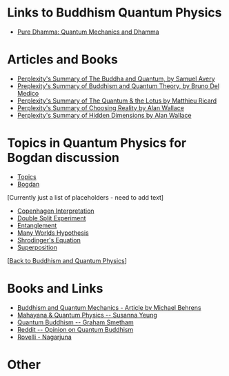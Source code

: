 # Links to Buddhism Quantum Physics


- [Pure Dhamma: Quantum Mechanics and Dhamma](https://puredhamma.net/quantum-mechanics-buddhism-buddha-dhamma/)


# Articles and Books
- [Perplexity's Summary of The Buddha and Quantum, by Samuel Avery](https://www.perplexity.ai/search/please-summarize-the-book-the-jt38poRnQgSJA18.jHGcXg#0)
- [Preplexity's Summary of Buddhism and Quantum Theory, by Bruno Del Medico](https://www.perplexity.ai/search/please-summarize-the-book-the-jt38poRnQgSJA18.jHGcXg#2)
- [Perplexity's Summary of The Quantum & the Lotus by Matthieu Ricard](https://www.perplexity.ai/search/please-summarize-the-book-the-jt38poRnQgSJA18.jHGcXg#3)
- [Perplexity's Summary of Choosing Reality by Alan Wallace](https://www.perplexity.ai/search/please-summarize-the-book-the-jt38poRnQgSJA18.jHGcXg#4)
- [Perplexity's Summary of Hidden Dimensions by Alan Wallace](https://www.perplexity.ai/search/please-summarize-the-book-the-jt38poRnQgSJA18.jHGcXg#5)


# Topics in Quantum Physics for Bogdan discussion

- [Topics](https://sukhavaho.github.io/quantum/topics)
- [Bogdan](https://sukhavaho.github.io/quantum/bogdan)

[Currently just a list of placeholders - need to add text]

* [Copenhagen Interpretation](copenhagen.md)
* [Double Split Experiment](doubleslit.md)
* [Entanglement](entanglement.md)
* [Many Worlds Hypothesis](manyworlds.md)
* [Shrodinger's Equation](shrodinger.md)
* [Superposition](superposition.md)

[[Back to Buddhism and Quantum Physics](index.md)]

# Books and Links

- [Buddhism and Quantum Mechanics - Article by Michael Behrens](https://scienceandnonduality.com/article/buddhism-and-quantum-mechanics/)
- [Mahayana & Quantum Physics -- Susanna Yeung](https://www.buddhistdoor.net/features/mahayana-buddhism-and-quantum-physics-illusion-emptiness-and-reality/)
- [Quantum Buddhism -- Graham Smetham](https://www.amazon.com/Quantum-Buddhism-Emptiness-Interface-Philosophy/dp/1445294303)
- [Reddit -- Opinion on Quantum Buddhism](https://www.reddit.com/r/Buddhism/comments/unziyy/what_is_your_opinion_about_quantum_buddhism/)
- [Rovelli - Nagarjuna](https://www.templeton.org/news/what-does-a-1800-year-old-buddhist-classic-have-to-say-about-quantum-physics-and-the-nature-of-reality)

# Other

